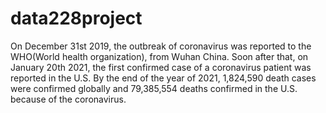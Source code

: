 # data228project

On December 31st 2019, the outbreak of coronavirus was reported to the WHO(World health organization), from Wuhan China. Soon after that,  on January 20th 2021, the first confirmed case of a coronavirus patient was reported in the U.S. By the end of the year of 2021, 1,824,590 death cases were confirmed globally and 79,385,554 deaths confirmed in the U.S. because of the coronavirus. 
